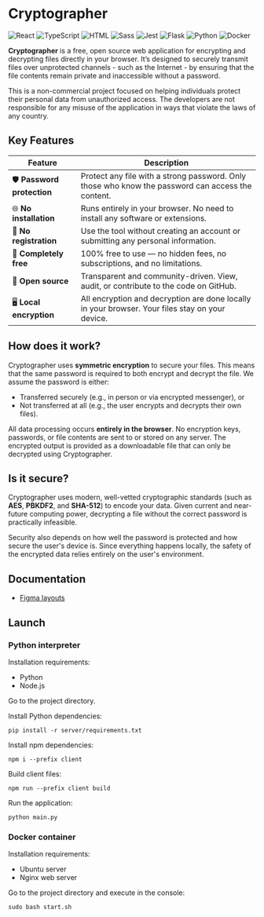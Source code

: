# Cryptographer

<!-- https://github.com/inttter/md-badges -->
![React](https://img.shields.io/badge/React-%2320232a.svg?logo=react&logoColor=%2361DAFB)
![TypeScript](https://img.shields.io/badge/TypeScript-3178C6?logo=typescript&logoColor=fff)
![HTML](https://img.shields.io/badge/HTML-%23E34F26.svg?logo=html5&logoColor=white)
![Sass](https://img.shields.io/badge/Sass-C69?logo=sass&logoColor=fff)
![Jest](https://img.shields.io/badge/Jest-C21325?logo=jest&logoColor=fff)
![Flask](https://img.shields.io/badge/Flask-000?logo=flask&logoColor=fff)
![Python](https://img.shields.io/badge/Python-3776AB?logo=python&logoColor=fff)
![Docker](https://img.shields.io/badge/Docker-2496ED?logo=docker&logoColor=fff)

**Cryptographer** is a free, open source web application for encrypting and decrypting files directly in your browser. It’s designed to securely transmit files over unprotected channels - such as the Internet - by ensuring that the file contents remain private and inaccessible without a password.

This is a non-commercial project focused on helping individuals protect their personal data from unauthorized access. The developers are not responsible for any misuse of the application in ways that violate the laws of any country.

##  Key Features

| Feature | Description |
|---------|-------------|
| 🛡️ **Password protection** | Protect any file with a strong password. Only those who know the password can access the content. |
| 🌐 **No installation** | Runs entirely in your browser. No need to install any software or extensions. |
| 🙈 **No registration** | Use the tool without creating an account or submitting any personal information. |
| 💸 **Completely free** | 100% free to use — no hidden fees, no subscriptions, and no limitations. |
| 🧩 **Open source** | Transparent and community-driven. View, audit, or contribute to the code on GitHub. |
| 🖥️ **Local encryption** | All encryption and decryption are done locally in your browser. Your files stay on your device. |

## How does it work?

Cryptographer uses **symmetric encryption** to secure your files. This means that the same password is required to both encrypt and decrypt the file. We assume the password is either:

* Transferred securely (e.g., in person or via encrypted messenger), or
* Not transferred at all (e.g., the user encrypts and decrypts their own files).

All data processing occurs **entirely in the browser**. No encryption keys, passwords, or file contents are sent to or stored on any server. The encrypted output is provided as a downloadable file that can only be decrypted using Cryptographer.

## Is it secure?

Cryptographer uses modern, well-vetted cryptographic standards (such as **AES**, **PBKDF2**, and **SHA-512**) to encode your data. Given current and near-future computing power, decrypting a file without the correct password is practically infeasible.

Security also depends on how well the password is protected and how secure the user's device is. Since everything happens locally, the safety of the encrypted data relies entirely on the user's environment.

## Documentation

- [Figma layouts](https://www.figma.com/proto/vJngV2H7MrnI0pt3XD4Bos/Cryptographer?t=iBSnFTpCMg47VyAc-0&scaling=contain&content-scaling=fixed&page-id=0%3A1&node-id=1140-161)

## Launch

### Python interpreter

Installation requirements:
- Python
- Node.js

Go to the project directory.

Install Python dependencies:

```
pip install -r server/requirements.txt
```

Install npm dependencies:

```
npm i --prefix client
```

Build client files:

```
npm run --prefix client build
```

Run the application:

```
python main.py
```

### Docker container

Installation requirements:
- Ubuntu server
- Nginx web server

Go to the project directory and execute in the console:

```
sudo bash start.sh
```